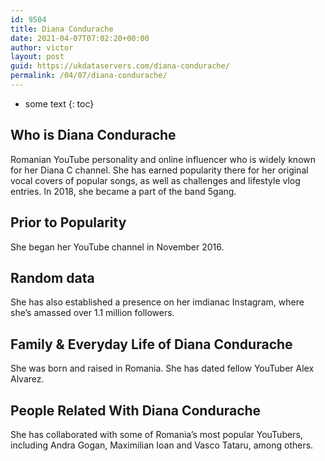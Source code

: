 ```yaml
---
id: 9504
title: Diana Condurache
date: 2021-04-07T07:02:20+00:00
author: victor
layout: post
guid: https://ukdataservers.com/diana-condurache/
permalink: /04/07/diana-condurache/
---
```


* some text
{: toc}


## Who is Diana Condurache



Romanian YouTube personality and online influencer who is widely known for her Diana C channel. She has earned popularity there for her original vocal covers of popular songs, as well as challenges and lifestyle vlog entries. In 2018, she became a part of the band 5gang.

                
                
                
## Prior to Popularity



She began her YouTube channel in November 2016.

                
                
                
## Random data



She has also established a presence on her imdianac Instagram, where she&#8217;s amassed over 1.1 million followers.

                
                
                
## Family & Everyday Life of Diana Condurache



She was born and raised in Romania. She has dated fellow YouTuber Alex Alvarez.

                
                
                
## People Related With Diana Condurache



She has collaborated with some of Romania&#8217;s most popular YouTubers, including Andra Gogan, Maximilian Ioan and Vasco Tataru, among others.

                
              
            
          
          
          